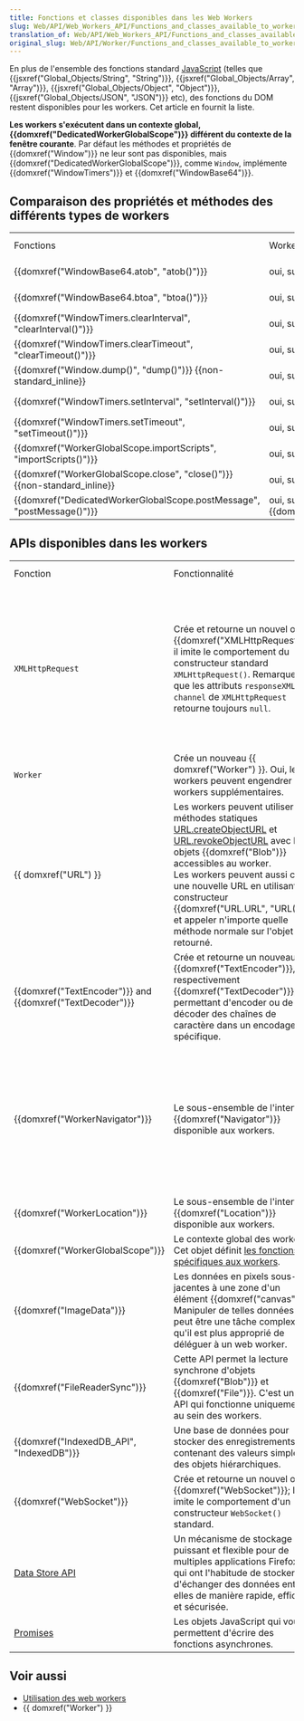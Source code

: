 ```yaml
---
title: Fonctions et classes disponibles dans les Web Workers
slug: Web/API/Web_Workers_API/Functions_and_classes_available_to_workers
translation_of: Web/API/Web_Workers_API/Functions_and_classes_available_to_workers
original_slug: Web/API/Worker/Functions_and_classes_available_to_workers
---
```

En plus de l'ensemble des fonctions standard [JavaScript](/en-US/docs/Web/JavaScript) (telles que {{jsxref("Global_Objects/String", "String")}}, {{jsxref("Global_Objects/Array", "Array")}}, {{jsxref("Global_Objects/Object", "Object")}}, {{jsxref("Global_Objects/JSON", "JSON")}} etc), des fonctions du DOM restent disponibles pour les workers. Cet article en fournit la liste.

**Les workers s'exécutent dans un contexte global, {{domxref("DedicatedWorkerGlobalScope")}} différent du contexte de la fenêtre courante**. Par défaut les méthodes et propriétés de {{domxref("Window")}} ne leur sont pas disponibles, mais {{domxref("DedicatedWorkerGlobalScope")}}, comme `Window`, implémente {{domxref("WindowTimers")}} et {{domxref("WindowBase64")}}.

## Comparaison des propriétés et méthodes des différents types de workers

<table class="standard-table">
  <tbody>
    <tr>
      <td class="header">Fonctions</td>
      <td class="header">Workers dédiés</td>
      <td class="header">Workers partagés</td>
      <td class="header">Service workers</td>
      <td class="header">Chrome workers {{Non-standard_inline}}</td>
      <td class="header">En dehors des  workers</td>
    </tr>
    <tr>
      <td>{{domxref("WindowBase64.atob", "atob()")}}</td>
      <td>oui, sur {{domxref("WorkerGlobalScope")}}</td>
      <td>oui, sur {{domxref("WorkerGlobalScope")}}</td>
      <td>oui, sur {{domxref("WorkerGlobalScope")}}</td>
      <td>oui, sur {{domxref("WorkerGlobalScope")}}</td>
      <td>oui, sur {{domxref("Window")}}</td>
    </tr>
    <tr>
      <td>{{domxref("WindowBase64.btoa", "btoa()")}}</td>
      <td>oui, sur {{domxref("WorkerGlobalScope")}}</td>
      <td>oui, sur {{domxref("WorkerGlobalScope")}}</td>
      <td>oui, sur {{domxref("WorkerGlobalScope")}}</td>
      <td>oui, sur {{domxref("WorkerGlobalScope")}}</td>
      <td>oui, sur {{domxref("Window")}}</td>
    </tr>
    <tr>
      <td>
        {{domxref("WindowTimers.clearInterval", "clearInterval()")}}
      </td>
      <td>oui, sur {{domxref("WorkerGlobalScope")}}</td>
      <td>oui, sur {{domxref("WorkerGlobalScope")}}</td>
      <td>oui, sur {{domxref("WorkerGlobalScope")}}</td>
      <td>oui, sur {{domxref("WorkerGlobalScope")}}</td>
      <td>oui, sur {{domxref("Window")}}</td>
    </tr>
    <tr>
      <td>
        {{domxref("WindowTimers.clearTimeout", "clearTimeout()")}}
      </td>
      <td>oui, sur {{domxref("WorkerGlobalScope")}}</td>
      <td>oui, sur {{domxref("WorkerGlobalScope")}}</td>
      <td>oui, sur {{domxref("WorkerGlobalScope")}}</td>
      <td>oui, sur {{domxref("WorkerGlobalScope")}}</td>
      <td>oui, sur {{domxref("Window")}}</td>
    </tr>
    <tr>
      <td>
        {{domxref("Window.dump()", "dump()")}}
        {{non-standard_inline}}
      </td>
      <td>oui, sur {{domxref("WorkerGlobalScope")}}</td>
      <td>oui, sur {{domxref("WorkerGlobalScope")}}</td>
      <td>oui, sur {{domxref("WorkerGlobalScope")}}</td>
      <td>oui, sur {{domxref("WorkerGlobalScope")}}</td>
      <td>oui, sur {{domxref("Window")}}</td>
    </tr>
    <tr>
      <td>
        {{domxref("WindowTimers.setInterval", "setInterval()")}}
      </td>
      <td>oui, sur {{domxref("WorkerGlobalScope")}}</td>
      <td>oui, sur {{domxref("WorkerGlobalScope")}}</td>
      <td>oui, sur {{domxref("WorkerGlobalScope")}}</td>
      <td>oui, sur {{domxref("WorkerGlobalScope")}}</td>
      <td>oui, sur {{domxref("Window")}}</td>
    </tr>
    <tr>
      <td>
        {{domxref("WindowTimers.setTimeout", "setTimeout()")}}
      </td>
      <td>oui, sur {{domxref("WorkerGlobalScope")}}</td>
      <td>oui, sur {{domxref("WorkerGlobalScope")}}</td>
      <td>oui, sur {{domxref("WorkerGlobalScope")}}</td>
      <td>oui, sur {{domxref("WorkerGlobalScope")}}</td>
      <td>oui, sur {{domxref("Window")}}</td>
    </tr>
    <tr>
      <td>
        {{domxref("WorkerGlobalScope.importScripts", "importScripts()")}}
      </td>
      <td>oui, sur {{domxref("WorkerGlobalScope")}}</td>
      <td>oui, sur {{domxref("WorkerGlobalScope")}}</td>
      <td>oui, sur {{domxref("WorkerGlobalScope")}}</td>
      <td>oui, sur {{domxref("WorkerGlobalScope")}}</td>
      <td>non</td>
    </tr>
    <tr>
      <td>
        {{domxref("WorkerGlobalScope.close", "close()")}}
        {{non-standard_inline}}
      </td>
      <td>oui, sur {{domxref("WorkerGlobalScope")}}</td>
      <td>oui, sur {{domxref("WorkerGlobalScope")}}</td>
      <td>oui, mais sans effet</td>
      <td>Inconnu</td>
      <td>non</td>
    </tr>
    <tr>
      <td>
        {{domxref("DedicatedWorkerGlobalScope.postMessage", "postMessage()")}}
      </td>
      <td>oui, sur {{domxref("DedicatedWorkerGlobalScope")}}</td>
      <td>non</td>
      <td>non</td>
      <td>Inconnu</td>
      <td>non</td>
    </tr>
  </tbody>
</table>

## APIs disponibles dans les workers

<table class="standard-table">
  <tbody>
    <tr>
      <td class="header">Fonction</td>
      <td class="header">Fonctionnalité</td>
      <td class="header">Support dans Gecko (Firefox)</td>
      <td class="header">Support dans IE</td>
      <td class="header">Support dans Blink (Chrome et Opera)</td>
      <td class="header">Support dans WebKit (Safari)</td>
    </tr>
    <tr>
      <td><code>XMLHttpRequest</code></td>
      <td>
        Crée et retourne un nouvel objet
        {{domxref("XMLHttpRequest")}}; il imite le comportement du
        constructeur standard <code>XMLHttpRequest()</code>. Remarquez que les
        attributs <code>responseXML</code> et <code>channel</code> de
        <code>XMLHttpRequest</code> retourne toujours <code>null</code>.
      </td>
      <td>
        <p>Basique : {{CompatGeckoDesktop("1.9.1")}}</p>
        <p>
          {{domxref("XMLHttpRequest.response", "response")}}
          et
          {{domxref("XMLHttpRequest.responseType", "responseType")}}
          sont disponibles depuis {{CompatGeckoDesktop("10")}}
        </p>
        <p>
          {{domxref("XMLHttpRequest.timeout", "timeout")}} et
          {{domxref("XMLHttpRequest.ontimeout", "ontimeout")}}
          sont disponibles depuis {{CompatGeckoDesktop("13")}}
        </p>
      </td>
      <td>{{CompatVersionUnknown}}</td>
      <td>{{CompatVersionUnknown}}</td>
      <td>{{CompatVersionUnknown}}</td>
    </tr>
    <tr>
      <td><code>Worker</code></td>
      <td>
        Crée un nouveau {{ domxref("Worker") }}. Oui, les workers
        peuvent engendrer des workers supplémentaires.
      </td>
      <td>{{CompatGeckoDesktop("1.9.1")}}</td>
      <td>10.0</td>
      <td>
        {{CompatNo}} Voir
        <a href="http://code.google.com/p/chromium/issues/detail?id=31666"
          >crbug.com/31666</a
        >
      </td>
      <td>{{CompatNo}}</td>
    </tr>
    <tr>
      <td>{{ domxref("URL") }}</td>
      <td>
        Les workers peuvent utiliser les méthodes statiques
        <a href="/en-US/docs/DOM/window.URL.createObjectURL"
          >URL.createObjectURL</a
        >
        et
        <a href="/en-US/docs/DOM/window.URL.revokeObjectURL"
          >URL.revokeObjectURL</a
        >
        avec les objets {{domxref("Blob")}} accessibles au worker.<br />Les
        workers peuvent aussi créer une nouvelle URL en utilisant le
        constructeur {{domxref("URL.URL", "URL()")}} et appeler
        n'importe quelle méthode normale sur l'objet retourné.
      </td>
      <td>
        {{CompatGeckoDesktop(21)}} et
        {{CompatGeckoDesktop(26)}} pour le constructeur URL()
      </td>
      <td>{{CompatNo}}</td>
      <td>{{CompatNo}}</td>
      <td>{{CompatNo}}</td>
    </tr>
    <tr>
      <td>
        {{domxref("TextEncoder")}} and
        {{domxref("TextDecoder")}}
      </td>
      <td>
        Crée et retourne un nouveau {{domxref("TextEncoder")}}, ou
        respectivement {{domxref("TextDecoder")}}, permettant
        d'encoder ou de décoder des chaînes de caractère dans un encodage
        spécifique.
      </td>
      <td>{{CompatGeckoDesktop(20)}}</td>
      <td>{{CompatNo}}</td>
      <td>{{CompatNo}}</td>
      <td>{{CompatNo}}</td>
    </tr>
    <tr>
      <td>{{domxref("WorkerNavigator")}}</td>
      <td>
        Le sous-ensemble de l'interface {{domxref("Navigator")}}
        disponible aux workers.
      </td>
      <td>
        Implémentation basique {{CompatVersionUnknown}}<br />{{domxref("NavigatorID.appCodeName", "appCodeName")}},
        {{domxref("NavigatorID.product", "product")}},
        {{domxref("NavigatorID.taintEnabled", "taintEnabled()")}}:
        {{CompatGeckoDesktop(28)}}<br />{{domxref("WorkerNavigator.onLine", "onLine")}}:
        {{CompatGeckoDesktop(29)}}<br />{{domxref("NavigatorLanguage")}}:
        {{CompatNo}}
      </td>
      <td>
        {{domxref("NavigatorID.appName", "appName")}},
        {{domxref("NavigatorID.appVersion", "appName")}},
        {{domxref("WorkerNavigator.onLine", "onLine")}},
        {{domxref("NavigatorID.platform", "platform")}},
        {{domxref("NavigatorID.userAgent", "userAgent")}}:
        10.0<br />Autre : {{CompatNo}}
      </td>
      <td>{{CompatVersionUnknown}}</td>
      <td>{{CompatVersionUnknown}}</td>
    </tr>
    <tr>
      <td>{{domxref("WorkerLocation")}}</td>
      <td>
        Le sous-ensemble de l'interface {{domxref("Location")}}
        disponible aux workers.
      </td>
      <td>{{CompatGeckoDesktop(1.9.2)}}</td>
      <td>10.0</td>
      <td>{{CompatVersionUnknown}}</td>
      <td>{{CompatVersionUnknown}}</td>
    </tr>
    <tr>
      <td>{{domxref("WorkerGlobalScope")}}</td>
      <td>
        Le contexte global des workers. Cet objet définit
        <a href="#workerscope">les fonctions spécifiques aux workers</a>.
      </td>
      <td>{{CompatVersionUnknown}}</td>
      <td>10.0</td>
      <td>{{CompatVersionUnknown}}</td>
      <td>{{CompatVersionUnknown}}</td>
    </tr>
    <tr>
      <td>{{domxref("ImageData")}}</td>
      <td>
        Les données en pixels sous-jacentes à une zone d'un élément
        {{domxref("canvas")}}. Manipuler de telles données peut être une
        tâche complexe qu'il est plus approprié de déléguer à un web worker.
      </td>
      <td>{{CompatGeckoDesktop(25)}}</td>
      <td>{{CompatNo}}</td>
      <td>{{CompatNo}}</td>
      <td>{{CompatNo}}</td>
    </tr>
    <tr>
      <td>{{domxref("FileReaderSync")}}</td>
      <td>
        Cette API permet la lecture synchrone d'objets {{domxref("Blob")}}
        et {{domxref("File")}}. C'est une API qui fonctionne uniquement au
        sein des workers.
      </td>
      <td>{{CompatGeckoDesktop(8)}}</td>
      <td>{{CompatNo}}</td>
      <td>{{CompatNo}}</td>
      <td>{{CompatNo}}</td>
    </tr>
    <tr>
      <td>{{domxref("IndexedDB_API", "IndexedDB")}}</td>
      <td>
        Une base de données pour stocker des enregistrements contenant des
        valeurs simples et des objets hiérarchiques.
      </td>
      <td>{{CompatGeckoDesktop(37)}}</td>
      <td>10.0</td>
      <td>{{CompatVersionUnknown}}</td>
      <td>{{CompatNo}}</td>
    </tr>
    <tr>
      <td>{{domxref("WebSocket")}}</td>
      <td>
        Crée et retourne un nouvel objet {{domxref("WebSocket")}}; Il
        imite le comportement d'un constructeur
        <code>WebSocket()</code> standard.
      </td>
      <td>{{CompatGeckoDesktop(36)}}</td>
      <td>11.0</td>
      <td>{{CompatVersionUnknown}}</td>
      <td>{{CompatVersionUnknown}}</td>
    </tr>
    <tr>
      <td><a href="/en-US/docs/Web/API/Data_Store_API">Data Store API</a></td>
      <td>
        Un mécanisme de stockage puissant et flexible pour de multiples
        applications Firefox OS qui ont l'habitude de stocker et d'échanger des
        données entre elles de manière rapide, efficace et sécurisée.
      </td>
      <td>
        Seulement dans les applications internes (certifiées) de Firefox OS,
        deuis v1.0.1.
      </td>
      <td>{{CompatNo}}</td>
      <td>{{CompatNo}}</td>
      <td>{{CompatNo}}</td>
    </tr>
    <tr>
      <td>
        <a href="/en-US/docs/Web/JavaScript/Reference/Global_Objects/Promise"
          >Promises</a
        >
      </td>
      <td>
        Les objets JavaScript qui vous permettent d'écrire des fonctions
        asynchrones.
      </td>
      <td>{{CompatGeckoDesktop(28)}}</td>
      <td>{{CompatVersionUnknown}}</td>
      <td>{{CompatVersionUnknown}}</td>
      <td>{{CompatVersionUnknown}}</td>
    </tr>
  </tbody>
</table>

## Voir aussi

- [Utilisation des web workers](/fr/docs/Utilisation_des_web_workers)
- {{ domxref("Worker") }}
